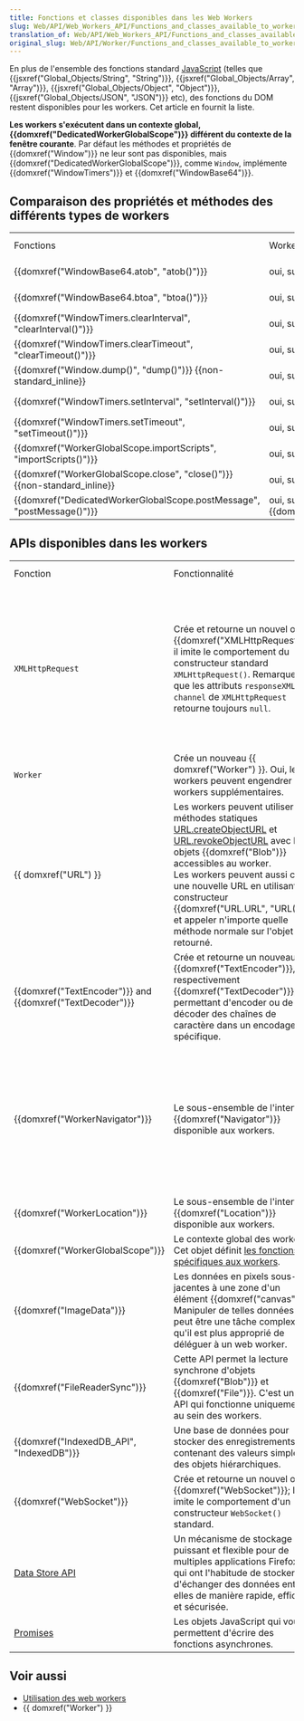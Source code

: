 ```yaml
---
title: Fonctions et classes disponibles dans les Web Workers
slug: Web/API/Web_Workers_API/Functions_and_classes_available_to_workers
translation_of: Web/API/Web_Workers_API/Functions_and_classes_available_to_workers
original_slug: Web/API/Worker/Functions_and_classes_available_to_workers
---
```

En plus de l'ensemble des fonctions standard [JavaScript](/en-US/docs/Web/JavaScript) (telles que {{jsxref("Global_Objects/String", "String")}}, {{jsxref("Global_Objects/Array", "Array")}}, {{jsxref("Global_Objects/Object", "Object")}}, {{jsxref("Global_Objects/JSON", "JSON")}} etc), des fonctions du DOM restent disponibles pour les workers. Cet article en fournit la liste.

**Les workers s'exécutent dans un contexte global, {{domxref("DedicatedWorkerGlobalScope")}} différent du contexte de la fenêtre courante**. Par défaut les méthodes et propriétés de {{domxref("Window")}} ne leur sont pas disponibles, mais {{domxref("DedicatedWorkerGlobalScope")}}, comme `Window`, implémente {{domxref("WindowTimers")}} et {{domxref("WindowBase64")}}.

## Comparaison des propriétés et méthodes des différents types de workers

<table class="standard-table">
  <tbody>
    <tr>
      <td class="header">Fonctions</td>
      <td class="header">Workers dédiés</td>
      <td class="header">Workers partagés</td>
      <td class="header">Service workers</td>
      <td class="header">Chrome workers {{Non-standard_inline}}</td>
      <td class="header">En dehors des  workers</td>
    </tr>
    <tr>
      <td>{{domxref("WindowBase64.atob", "atob()")}}</td>
      <td>oui, sur {{domxref("WorkerGlobalScope")}}</td>
      <td>oui, sur {{domxref("WorkerGlobalScope")}}</td>
      <td>oui, sur {{domxref("WorkerGlobalScope")}}</td>
      <td>oui, sur {{domxref("WorkerGlobalScope")}}</td>
      <td>oui, sur {{domxref("Window")}}</td>
    </tr>
    <tr>
      <td>{{domxref("WindowBase64.btoa", "btoa()")}}</td>
      <td>oui, sur {{domxref("WorkerGlobalScope")}}</td>
      <td>oui, sur {{domxref("WorkerGlobalScope")}}</td>
      <td>oui, sur {{domxref("WorkerGlobalScope")}}</td>
      <td>oui, sur {{domxref("WorkerGlobalScope")}}</td>
      <td>oui, sur {{domxref("Window")}}</td>
    </tr>
    <tr>
      <td>
        {{domxref("WindowTimers.clearInterval", "clearInterval()")}}
      </td>
      <td>oui, sur {{domxref("WorkerGlobalScope")}}</td>
      <td>oui, sur {{domxref("WorkerGlobalScope")}}</td>
      <td>oui, sur {{domxref("WorkerGlobalScope")}}</td>
      <td>oui, sur {{domxref("WorkerGlobalScope")}}</td>
      <td>oui, sur {{domxref("Window")}}</td>
    </tr>
    <tr>
      <td>
        {{domxref("WindowTimers.clearTimeout", "clearTimeout()")}}
      </td>
      <td>oui, sur {{domxref("WorkerGlobalScope")}}</td>
      <td>oui, sur {{domxref("WorkerGlobalScope")}}</td>
      <td>oui, sur {{domxref("WorkerGlobalScope")}}</td>
      <td>oui, sur {{domxref("WorkerGlobalScope")}}</td>
      <td>oui, sur {{domxref("Window")}}</td>
    </tr>
    <tr>
      <td>
        {{domxref("Window.dump()", "dump()")}}
        {{non-standard_inline}}
      </td>
      <td>oui, sur {{domxref("WorkerGlobalScope")}}</td>
      <td>oui, sur {{domxref("WorkerGlobalScope")}}</td>
      <td>oui, sur {{domxref("WorkerGlobalScope")}}</td>
      <td>oui, sur {{domxref("WorkerGlobalScope")}}</td>
      <td>oui, sur {{domxref("Window")}}</td>
    </tr>
    <tr>
      <td>
        {{domxref("WindowTimers.setInterval", "setInterval()")}}
      </td>
      <td>oui, sur {{domxref("WorkerGlobalScope")}}</td>
      <td>oui, sur {{domxref("WorkerGlobalScope")}}</td>
      <td>oui, sur {{domxref("WorkerGlobalScope")}}</td>
      <td>oui, sur {{domxref("WorkerGlobalScope")}}</td>
      <td>oui, sur {{domxref("Window")}}</td>
    </tr>
    <tr>
      <td>
        {{domxref("WindowTimers.setTimeout", "setTimeout()")}}
      </td>
      <td>oui, sur {{domxref("WorkerGlobalScope")}}</td>
      <td>oui, sur {{domxref("WorkerGlobalScope")}}</td>
      <td>oui, sur {{domxref("WorkerGlobalScope")}}</td>
      <td>oui, sur {{domxref("WorkerGlobalScope")}}</td>
      <td>oui, sur {{domxref("Window")}}</td>
    </tr>
    <tr>
      <td>
        {{domxref("WorkerGlobalScope.importScripts", "importScripts()")}}
      </td>
      <td>oui, sur {{domxref("WorkerGlobalScope")}}</td>
      <td>oui, sur {{domxref("WorkerGlobalScope")}}</td>
      <td>oui, sur {{domxref("WorkerGlobalScope")}}</td>
      <td>oui, sur {{domxref("WorkerGlobalScope")}}</td>
      <td>non</td>
    </tr>
    <tr>
      <td>
        {{domxref("WorkerGlobalScope.close", "close()")}}
        {{non-standard_inline}}
      </td>
      <td>oui, sur {{domxref("WorkerGlobalScope")}}</td>
      <td>oui, sur {{domxref("WorkerGlobalScope")}}</td>
      <td>oui, mais sans effet</td>
      <td>Inconnu</td>
      <td>non</td>
    </tr>
    <tr>
      <td>
        {{domxref("DedicatedWorkerGlobalScope.postMessage", "postMessage()")}}
      </td>
      <td>oui, sur {{domxref("DedicatedWorkerGlobalScope")}}</td>
      <td>non</td>
      <td>non</td>
      <td>Inconnu</td>
      <td>non</td>
    </tr>
  </tbody>
</table>

## APIs disponibles dans les workers

<table class="standard-table">
  <tbody>
    <tr>
      <td class="header">Fonction</td>
      <td class="header">Fonctionnalité</td>
      <td class="header">Support dans Gecko (Firefox)</td>
      <td class="header">Support dans IE</td>
      <td class="header">Support dans Blink (Chrome et Opera)</td>
      <td class="header">Support dans WebKit (Safari)</td>
    </tr>
    <tr>
      <td><code>XMLHttpRequest</code></td>
      <td>
        Crée et retourne un nouvel objet
        {{domxref("XMLHttpRequest")}}; il imite le comportement du
        constructeur standard <code>XMLHttpRequest()</code>. Remarquez que les
        attributs <code>responseXML</code> et <code>channel</code> de
        <code>XMLHttpRequest</code> retourne toujours <code>null</code>.
      </td>
      <td>
        <p>Basique : {{CompatGeckoDesktop("1.9.1")}}</p>
        <p>
          {{domxref("XMLHttpRequest.response", "response")}}
          et
          {{domxref("XMLHttpRequest.responseType", "responseType")}}
          sont disponibles depuis {{CompatGeckoDesktop("10")}}
        </p>
        <p>
          {{domxref("XMLHttpRequest.timeout", "timeout")}} et
          {{domxref("XMLHttpRequest.ontimeout", "ontimeout")}}
          sont disponibles depuis {{CompatGeckoDesktop("13")}}
        </p>
      </td>
      <td>{{CompatVersionUnknown}}</td>
      <td>{{CompatVersionUnknown}}</td>
      <td>{{CompatVersionUnknown}}</td>
    </tr>
    <tr>
      <td><code>Worker</code></td>
      <td>
        Crée un nouveau {{ domxref("Worker") }}. Oui, les workers
        peuvent engendrer des workers supplémentaires.
      </td>
      <td>{{CompatGeckoDesktop("1.9.1")}}</td>
      <td>10.0</td>
      <td>
        {{CompatNo}} Voir
        <a href="http://code.google.com/p/chromium/issues/detail?id=31666"
          >crbug.com/31666</a
        >
      </td>
      <td>{{CompatNo}}</td>
    </tr>
    <tr>
      <td>{{ domxref("URL") }}</td>
      <td>
        Les workers peuvent utiliser les méthodes statiques
        <a href="/en-US/docs/DOM/window.URL.createObjectURL"
          >URL.createObjectURL</a
        >
        et
        <a href="/en-US/docs/DOM/window.URL.revokeObjectURL"
          >URL.revokeObjectURL</a
        >
        avec les objets {{domxref("Blob")}} accessibles au worker.<br />Les
        workers peuvent aussi créer une nouvelle URL en utilisant le
        constructeur {{domxref("URL.URL", "URL()")}} et appeler
        n'importe quelle méthode normale sur l'objet retourné.
      </td>
      <td>
        {{CompatGeckoDesktop(21)}} et
        {{CompatGeckoDesktop(26)}} pour le constructeur URL()
      </td>
      <td>{{CompatNo}}</td>
      <td>{{CompatNo}}</td>
      <td>{{CompatNo}}</td>
    </tr>
    <tr>
      <td>
        {{domxref("TextEncoder")}} and
        {{domxref("TextDecoder")}}
      </td>
      <td>
        Crée et retourne un nouveau {{domxref("TextEncoder")}}, ou
        respectivement {{domxref("TextDecoder")}}, permettant
        d'encoder ou de décoder des chaînes de caractère dans un encodage
        spécifique.
      </td>
      <td>{{CompatGeckoDesktop(20)}}</td>
      <td>{{CompatNo}}</td>
      <td>{{CompatNo}}</td>
      <td>{{CompatNo}}</td>
    </tr>
    <tr>
      <td>{{domxref("WorkerNavigator")}}</td>
      <td>
        Le sous-ensemble de l'interface {{domxref("Navigator")}}
        disponible aux workers.
      </td>
      <td>
        Implémentation basique {{CompatVersionUnknown}}<br />{{domxref("NavigatorID.appCodeName", "appCodeName")}},
        {{domxref("NavigatorID.product", "product")}},
        {{domxref("NavigatorID.taintEnabled", "taintEnabled()")}}:
        {{CompatGeckoDesktop(28)}}<br />{{domxref("WorkerNavigator.onLine", "onLine")}}:
        {{CompatGeckoDesktop(29)}}<br />{{domxref("NavigatorLanguage")}}:
        {{CompatNo}}
      </td>
      <td>
        {{domxref("NavigatorID.appName", "appName")}},
        {{domxref("NavigatorID.appVersion", "appName")}},
        {{domxref("WorkerNavigator.onLine", "onLine")}},
        {{domxref("NavigatorID.platform", "platform")}},
        {{domxref("NavigatorID.userAgent", "userAgent")}}:
        10.0<br />Autre : {{CompatNo}}
      </td>
      <td>{{CompatVersionUnknown}}</td>
      <td>{{CompatVersionUnknown}}</td>
    </tr>
    <tr>
      <td>{{domxref("WorkerLocation")}}</td>
      <td>
        Le sous-ensemble de l'interface {{domxref("Location")}}
        disponible aux workers.
      </td>
      <td>{{CompatGeckoDesktop(1.9.2)}}</td>
      <td>10.0</td>
      <td>{{CompatVersionUnknown}}</td>
      <td>{{CompatVersionUnknown}}</td>
    </tr>
    <tr>
      <td>{{domxref("WorkerGlobalScope")}}</td>
      <td>
        Le contexte global des workers. Cet objet définit
        <a href="#workerscope">les fonctions spécifiques aux workers</a>.
      </td>
      <td>{{CompatVersionUnknown}}</td>
      <td>10.0</td>
      <td>{{CompatVersionUnknown}}</td>
      <td>{{CompatVersionUnknown}}</td>
    </tr>
    <tr>
      <td>{{domxref("ImageData")}}</td>
      <td>
        Les données en pixels sous-jacentes à une zone d'un élément
        {{domxref("canvas")}}. Manipuler de telles données peut être une
        tâche complexe qu'il est plus approprié de déléguer à un web worker.
      </td>
      <td>{{CompatGeckoDesktop(25)}}</td>
      <td>{{CompatNo}}</td>
      <td>{{CompatNo}}</td>
      <td>{{CompatNo}}</td>
    </tr>
    <tr>
      <td>{{domxref("FileReaderSync")}}</td>
      <td>
        Cette API permet la lecture synchrone d'objets {{domxref("Blob")}}
        et {{domxref("File")}}. C'est une API qui fonctionne uniquement au
        sein des workers.
      </td>
      <td>{{CompatGeckoDesktop(8)}}</td>
      <td>{{CompatNo}}</td>
      <td>{{CompatNo}}</td>
      <td>{{CompatNo}}</td>
    </tr>
    <tr>
      <td>{{domxref("IndexedDB_API", "IndexedDB")}}</td>
      <td>
        Une base de données pour stocker des enregistrements contenant des
        valeurs simples et des objets hiérarchiques.
      </td>
      <td>{{CompatGeckoDesktop(37)}}</td>
      <td>10.0</td>
      <td>{{CompatVersionUnknown}}</td>
      <td>{{CompatNo}}</td>
    </tr>
    <tr>
      <td>{{domxref("WebSocket")}}</td>
      <td>
        Crée et retourne un nouvel objet {{domxref("WebSocket")}}; Il
        imite le comportement d'un constructeur
        <code>WebSocket()</code> standard.
      </td>
      <td>{{CompatGeckoDesktop(36)}}</td>
      <td>11.0</td>
      <td>{{CompatVersionUnknown}}</td>
      <td>{{CompatVersionUnknown}}</td>
    </tr>
    <tr>
      <td><a href="/en-US/docs/Web/API/Data_Store_API">Data Store API</a></td>
      <td>
        Un mécanisme de stockage puissant et flexible pour de multiples
        applications Firefox OS qui ont l'habitude de stocker et d'échanger des
        données entre elles de manière rapide, efficace et sécurisée.
      </td>
      <td>
        Seulement dans les applications internes (certifiées) de Firefox OS,
        deuis v1.0.1.
      </td>
      <td>{{CompatNo}}</td>
      <td>{{CompatNo}}</td>
      <td>{{CompatNo}}</td>
    </tr>
    <tr>
      <td>
        <a href="/en-US/docs/Web/JavaScript/Reference/Global_Objects/Promise"
          >Promises</a
        >
      </td>
      <td>
        Les objets JavaScript qui vous permettent d'écrire des fonctions
        asynchrones.
      </td>
      <td>{{CompatGeckoDesktop(28)}}</td>
      <td>{{CompatVersionUnknown}}</td>
      <td>{{CompatVersionUnknown}}</td>
      <td>{{CompatVersionUnknown}}</td>
    </tr>
  </tbody>
</table>

## Voir aussi

- [Utilisation des web workers](/fr/docs/Utilisation_des_web_workers)
- {{ domxref("Worker") }}
